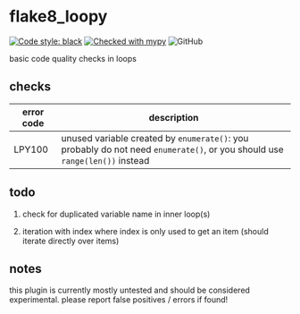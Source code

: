# flake8_loopy
[![Code style: black](https://img.shields.io/badge/code%20style-black-000000.svg)](https://github.com/psf/black) [![Checked with mypy](http://www.mypy-lang.org/static/mypy_badge.svg)](http://mypy-lang.org/) ![GitHub](https://img.shields.io/github/license/bdscharf/flake8_loopy)

basic code quality checks in loops

## checks
| error code      | description |
| ----------- | ----------- |
| LPY100      | unused variable created by ```enumerate()```: you probably do not need ```enumerate()```, or you should use ```range(len())``` instead      |

## todo
1) check for duplicated variable name in inner loop(s)

2) iteration with index where index is only used to get an item (should iterate directly over items)


## notes
this plugin is currently mostly untested and should be considered experimental. please report false positives / errors if found!

